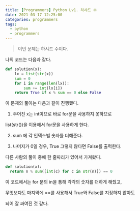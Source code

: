 ```yaml
---
title: [Programmers] Python Lv1. 하샤드 수
date: 2021-03-17 12:25:00
categories: programmers
tags:
  - python
  - programmers
---
```

>이번 문제는 하샤드 수이다.

나의 코드는 다음과 같다.

~~~python
def solution(x):
    lx = list(str(x))
    sum = 0
    for i in range(len(lx)):
        sum += int(lx[i])
    return True if x % sum == 0 else False
  ~~~
이 문제의 풀이는 다음과 같이 진행했다.

1. 주어진 x는 int이므로 바로 for문을 사용하지 못하므로

list(str())을 이용해서 for문을 사용하게 한다.

2. sum 에 각 인덱스별 숫자를 더해준다.

3. 나머지가 0일 경우, True 그렇지 않다면 False를 출력한다.

다른 사람의 풀이 중에 한 줄짜리가 있어서 가져왔다.
~~~python
def solution(x):
  return n % sum([int(c) for c in str(n)]) == 0
~~~

이 코드에서는 for 문의 in을 통해 각각의 숫자를 더하게 해줬고,

무엇보다도 마지막에 ==를 사용해서 True와 False를 지정하지 않아도

되어 잘 짜여진 것 같다.
